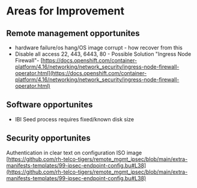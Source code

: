 # Areas for Improvement



## Remote management opportunites

* hardware failure/os hang/OS image corrupt - how recover from this
* Disable all access 22, 443, 6443, 80 - Possible Solution "Ingress Node Firewall"-  [https://docs.openshift.com/container-platform/4.16/networking/network_security/ingress-node-firewall-operator.html](https://docs.openshift.com/container-platform/4.16/networking/network_security/ingress-node-firewall-operator.html)


## Software opportunites

* IBI Seed process requires fixed/known disk size 

## Security opportunites

Authentication in clear text on configuration ISO image [https://github.com/rh-telco-tigers/remote_mgmt_ipsec/blob/main/extra-manifests-templates/99-ipsec-endpoint-config.bu#L38](https://github.com/rh-telco-tigers/remote_mgmt_ipsec/blob/main/extra-manifests-templates/99-ipsec-endpoint-config.bu#L38)

